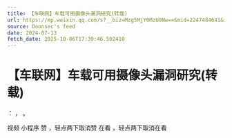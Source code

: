 ```yaml
---
title: 【车联网】车载可用摄像头漏洞研究(转载)
url: https://mp.weixin.qq.com/s?__biz=Mzg5MjY0MzU0Nw==&mid=2247484641&idx=1&sn=e3d39f7724b796bf425299c2faddfe34
source: Doonsec's feed
date: 2024-07-13
fetch_date: 2025-10-06T17:39:46.502410
---
```


# 【车联网】车载可用摄像头漏洞研究(转载)

：
，
。

视频
小程序
赞
，轻点两下取消赞
在看
，轻点两下取消在看